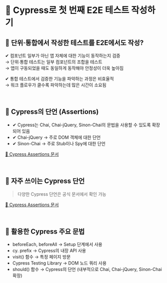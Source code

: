 # 🧪 Cypress로 첫 번째 E2E 테스트 작성하기

## 📌 단위·통합에서 작성한 테스트를 E2E에서도 작성?
✔ 컴포넌트 일부가 아닌 앱 자체에 대한 기능이 동작하는지 검증<br/>
→ 단위∙통합 테스트는 일부 컴포넌트의 조합을 테스트<br/>
→ 앱이 구동되었을 때도 동일하게 동작해야 안정성이 더욱 높아짐<br/>

✔ 통합 테스트에서 검증한 기능을 파악하는 과정은 비효율적<br/>
→ 워크 플로우가 클수록 파악하는데 많은 시간이 소요됨<br/>

<br/>

## 📌 Cypress의 단언 (Assertions)
- ✔ Cypress는 Chai, Chai-jQuery, Sinon-Chai의 문법을 사용할 수 있도록 확장되어 있음
- ✔ Chai-jQuery → 주로 DOM 객체에 대한 단언
- ✔ Sinon-Chai → 주로 Stub이나 Spy에 대한 단언

[🔗 Cypress Assertions 문서](https://docs.cypress.io/app/references/assertions#Chai)

<br/>

## 📌 자주 쓰이는 Cypress 단언
> 다양한 Cypress 단언은 공식 문서에서 확인 가능

[🔗 Cypress Assertions 문서](https://docs.cypress.io/app/references/assertions)

<br/>

## 🔧 활용한 Cypress 주요 문법
- beforeEach, beforeAll → Setup 단계에서 사용
- cy. prefix → Cypress의 내장 API 사용
- visit() 함수 → 특정 페이지 방문
- Cypress Testing Library → DOM 노드 쿼리 사용
- should() 함수 → Cypress의 단언 (내부적으로 Chai, Chai-jQuery, Sinon-Chai 확장)